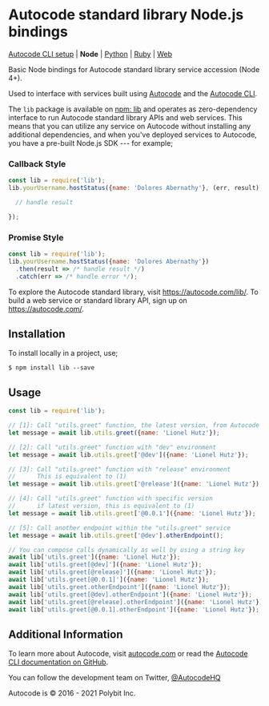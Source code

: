 # Autocode standard library Node.js bindings

[Autocode CLI setup](https://github.com/acode/lib) |
**Node** |
[Python](https://github.com/acode/lib-python) |
[Ruby](https://github.com/acode/lib-ruby) |
[Web](https://github.com/acode/lib-js)

Basic Node bindings for Autocode standard library service accession (Node 4+).

Used to interface with services built using [Autocode](https://autocode.com) and
the [Autocode CLI](https://github.com/acode/lib).

The `lib` package is available on [npm: lib](https://npmjs.org/package/lib) and
operates as zero-dependency interface to run Autocode standard library APIs and
web services. This means that you can utilize any service on Autocode without
installing any additional dependencies, and when you've deployed services to Autocode,
you have a pre-built Node.js SDK --- for example;

### Callback Style

```javascript
const lib = require('lib');
lib.yourUsername.hostStatus({name: 'Dolores Abernathy'}, (err, result) => {

  // handle result

});
```

### Promise Style

```javascript
const lib = require('lib');
lib.yourUsername.hostStatus({name: 'Dolores Abernathy'})
  .then(result => /* handle result */)
  .catch(err => /* handle error */);
```

To explore the Autocode standard library, visit https://autocode.com/lib/.
To build a web service or standard library API, sign up on https://autocode.com/.

## Installation

To install locally in a project, use;

```shell
$ npm install lib --save
```

## Usage

```javascript
const lib = require('lib');

// [1]: Call "utils.greet" function, the latest version, from Autocode
let message = await lib.utils.greet({name: 'Lionel Hutz'});

// [2]: Call "utils.greet" function with "dev" environment
let message = await lib.utils.greet['@dev']({name: 'Lionel Hutz'});

// [3]: Call "utils.greet" function with "release" environment
//      This is equivalent to (1)
let message = await lib.utils.greet['@release']({name: 'Lionel Hutz'});

// [4]: Call "utils.greet" function with specific version
//      if latest version, this is equivalent to (1)
let message = await lib.utils.greet['@0.0.1']({name: 'Lionel Hutz'});

// [5]: Call another endpoint within the "utils.greet" service
let message = await lib.utils.greet['@dev'].otherEndpoint();

// You can compose calls dynamically as well by using a string key
await lib['utils.greet']({name: 'Lionel Hutz'});
await lib['utils.greet[@dev]']({name: 'Lionel Hutz'});
await lib['utils.greet[@release]']({name: 'Lionel Hutz'});
await lib['utils.greet[@0.0.1]']({name: 'Lionel Hutz'});
await lib['utils.greet.otherEndpoint']({name: 'Lionel Hutz'});
await lib['utils.greet[@dev].otherEndpoint']({name: 'Lionel Hutz'});
await lib['utils.greet[@release].otherEndpoint']({name: 'Lionel Hutz'});
await lib['utils.greet[@0.0.1].otherEndpoint']({name: 'Lionel Hutz'});
```

## Additional Information

To learn more about Autocode, visit [autocode.com](https://autocode.com) or read the
[Autocode CLI documentation on GitHub](https://github.com/acode/lib).

You can follow the development team on Twitter, [@AutocodeHQ](https://twitter.com/AutocodeHQ)

Autocode is &copy; 2016 - 2021 Polybit Inc.
